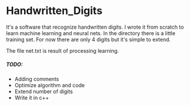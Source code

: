 # Handwritten_Digits
It's a software that recognize handwritten digits. I wrote it from scratch to learn machine learning and neural nets.
In the directory there is a little training set. For now there are only 4 digits but it's simple to extend.

The file net.txt is result of processing learning.

##### TODO:
* Adding comments
* Optimize algorithm and code
* Extend number of digits
* Write it in c++
